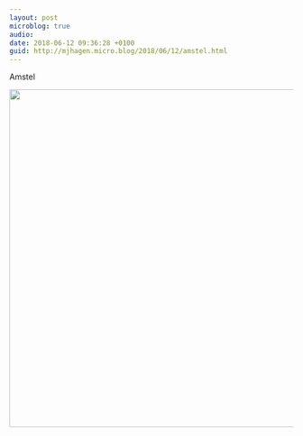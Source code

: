 ```yaml
---
layout: post
microblog: true
audio: 
date: 2018-06-12 09:36:28 +0100
guid: http://mjhagen.micro.blog/2018/06/12/amstel.html
---
```

Amstel

<img src="http://mjhagen.micro.blog/uploads/2018/c1ec991d4e.jpg" width="600" height="600" />
